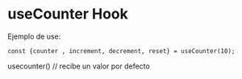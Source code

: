 # useCounter Hook

Ejemplo de use:
```
const {counter , increment, decrement, reset} = useCounter(10);

```

usecounter() // recibe un valor por defecto